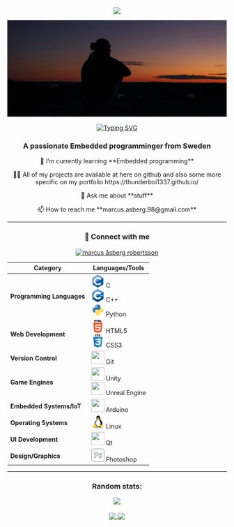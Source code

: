 <p align="center">
<a href="https://www.fontspace.com/category/marvel">
  <img align="center" src="https://see.fontimg.com/api/renderfont4/7BeAw/eyJyIjoiZnMiLCJoIjo0NiwidyI6MTAwMCwiZnMiOjQ2LCJmZ2MiOiIjRTQ1MjUwIiwiYmdjIjoiI0ZGRTYzOCIsInQiOjF9/dGhlIE1JR0hUWSBUSFVOREVSQk9J/love-and-thunder.png" />
</a>

![alt text](https://github.com/Thunderboi1337/Thunderboi1337/blob/main/DSCF5795.jpg)


<p align="center">
<a href="https://git.io/typing-svg"><img src="https://readme-typing-svg.demolab.com?font=Fira+Code&size=25&pause=1000&color=E45250&repeat=false&random=false&width=667&lines=%E7%B4%99%E5%82%B7%3A+%E6%9C%A8%E3%81%AE%E6%9C%80%E5%BE%8C%E3%81%AE%E5%BE%A9%E8%AE%90%E3%81%AE%E7%9E%AC%E9%96%93;Pappercut%3A+A+tree%E2%80%99s+final+moment+of+revenge." alt="Typing SVG" /></a>
</p>
<h3 align="center">A passionate Embedded programminger from Sweden</h3>

<p align="center">
🌱 I’m currently learning **Embedded programming**
</p>
<p align="center">
👨‍💻 All of my projects are available at here on github and also some more specific on my portfolio https://thunderboi1337.github.io/
</p>
<p align="center">
💬 Ask me about **stuff**
</p>
<p align="center">
📫 How to reach me **marcus.asberg.98@gmail.com**
</p>

________________________________________________________
<h3 align="center">🔗 Connect with me</h3>
<p align="center">
<a href="https://www.linkedin.com/in/marcus-%C3%A5sberg-robertsson-641173113/" target="blank"><img align="center" src="https://raw.githubusercontent.com/rahuldkjain/github-profile-readme-generator/master/src/images/icons/Social/linked-in-alt.svg" alt="marcus åsberg robertsson" height="30" width="40" /></a>
</p>

| **Category**               | **Languages/Tools**                                                                                                                                                                        |
|----------------------------|---------------------------------------------------------------------------------------------------------------------------------------------------------------------------------------------|
| **Programming Languages**   | <img src="https://raw.githubusercontent.com/devicons/devicon/master/icons/c/c-original.svg" width="30" height="30"/> C <br> <img src="https://raw.githubusercontent.com/devicons/devicon/master/icons/cplusplus/cplusplus-original.svg" width="30" height="30"/> C++ <br> <img src="https://raw.githubusercontent.com/devicons/devicon/master/icons/python/python-original.svg" width="30" height="30"/> Python |
| **Web Development**         | <img src="https://raw.githubusercontent.com/devicons/devicon/master/icons/html5/html5-original-wordmark.svg" width="30" height="30"/> HTML5 <br> <img src="https://raw.githubusercontent.com/devicons/devicon/master/icons/css3/css3-original-wordmark.svg" width="30" height="30"/> CSS3                                                         |
| **Version Control**         | <img src="https://www.vectorlogo.zone/logos/git-scm/git-scm-icon.svg" width="30" height="30"/> Git                                                                                                                         |
| **Game Engines**            | <img src="https://www.vectorlogo.zone/logos/unity3d/unity3d-icon.svg" width="30" height="30"/> Unity <br> <img src="https://raw.githubusercontent.com/kenangundogan/fontisto/036b7eca71aab1bef8e6a0518f7329f13ed62f6b/icons/svg/brand/unreal-engine.svg" width="30" height="30"/> Unreal Engine                                           |
| **Embedded Systems/IoT**    | <img src="https://cdn.worldvectorlogo.com/logos/arduino-1.svg" width="30" height="30"/> Arduino                                                                                                                       |
| **Operating Systems**       | <img src="https://raw.githubusercontent.com/devicons/devicon/master/icons/linux/linux-original.svg" width="30" height="30"/> Linux                                                                                     |
| **UI Development**          | <img src="https://upload.wikimedia.org/wikipedia/commons/0/0b/Qt_logo_2016.svg" width="30" height="30"/> Qt                                                                                                               |
| **Design/Graphics**         | <img src="https://raw.githubusercontent.com/devicons/devicon/master/icons/photoshop/photoshop-line.svg" width="30" height="30"/> Photoshop                                                                         |


______________________________________________________

<h3 align="center">Random stats:</h3>
<p align="center">
<a href="https://github.com/thunderboi1337/github-readme-stats">
<div align="center">
    <img height="200" src="https://github-readme-streak-stats.herokuapp.com/?user=thunderboi1337&theme=tokyonight" />
</div>

</a>
  
</p>
<p align="center">
<a href="https://github.com/thunderboi1337/github-readme-stats">
  <img height=200 align="center" src="https://github-readme-stats.vercel.app/api?username=thunderboi1337&theme=tokyonight" />
</a>
 

<a href="https://github.com/thunderboi1337/convoychat">
  <img height=200 align="center" src="https://github-readme-stats.vercel.app/api/top-langs/?username=thunderboi1337&theme=tokyonight&layout=compact" />
</a>
  </p>

